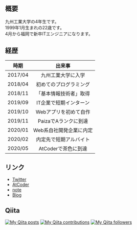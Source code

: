 ## 概要

九州工業大学の4年生です。  
1999年1月生まれの22歳です。  
4月から福岡で新卒ITエンジニアになります。

## 経歴

| 時期 | 出来事 |
|:-:|:-:|
| 2017/04 | 九州工業大学に入学 |
| 2018/04 | 初めてのプログラミング |
| 2018/11 | 「基本情報技術者」取得 |
| 2019/09 | IT企業で短期インターン |
| 2019/10 | Webアプリを初めて自作 |
| 2019/11 | PaizaでAランクに到達 |
| 2020/01 | Web系自社開発企業に内定 |
| 2020/02 | 内定先で短期アルバイト |
| 2020/05 | AtCoderで茶色に到達 |

## リンク

- [Twitter](https://twitter.com/yuya_yuzen)
- [AtCoder](https://atcoder.jp/users/yuya_yuzen)
- [note](https://note.com/yuya_yuzen)
- [Blog](https://yuya-yuzen.com)

## Qiita

[![My Qiita posts](https://qiita-badge.apiapi.app/s/yuya_yuzen/posts.svg)](http://qiita.com/yuya_yuzen)
[![My Qiita contributions](https://qiita-badge.apiapi.app/s/yuya_yuzen/contributions.svg)](http://qiita.com/yuya_yuzen)
[![My Qiita followers](https://qiita-badge.apiapi.app/s/yuya_yuzen/followers.svg)](http://qiita.com/yuya_yuzen)
                

<!--
**yuya-yuzen/yuya-yuzen** is a ✨ _special_ ✨ repository because its `README.md` (this file) appears on your GitHub profile.

Here are some ideas to get you started:

- 🔭 I’m currently working on ...
- 🌱 I’m currently learning ...
- 👯 I’m looking to collaborate on ...
- 🤔 I’m looking for help with ...
- 💬 Ask me about ...
- 📫 How to reach me: ...
- 😄 Pronouns: ...
- ⚡ Fun fact: ...
-->
